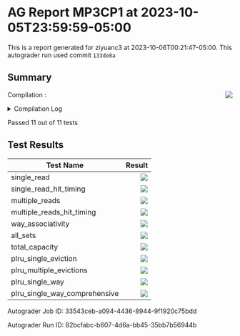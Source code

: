 # AG Report MP3CP1 at 2023-10-05T23:59:59-05:00
This is a report generated for ziyuanc3 at 2023-10-06T00:21:47-05:00. This autograder run used commit ``133de8a``
## Summary 
Compilation : <img align="right" src="https://upload.wikimedia.org/wikipedia/commons/thumb/0/03/Green_check.svg/13px-Green_check.svg.png"> 
<details><summary>Compilation Log</summary> 

 ``` 
 mkdir -p sim
cd sim && vcs /grade_job/student_dut/pkg/rv32i_mux_types.sv /grade_job/student_dut/pkg/rv32i_types.sv /grade_job/student_dut/pkg/my_types.sv /grade_job/student_dut/hdl/cpu/control.sv /grade_job/student_dut/hdl/cpu/register.sv /grade_job/student_dut/hdl/cpu/regfile.sv /grade_job/student_dut/hdl/cpu/alu.sv /grade_job/student_dut/hdl/cpu/cpu.sv /grade_job/student_dut/hdl/cpu/cmp.sv /grade_job/student_dut/hdl/cpu/datapath.sv /grade_job/student_dut/hdl/cpu/ir.sv /grade_job/student_dut/hdl/cache/cache.sv /grade_job/student_dut/hdl/cache/cache_datapath.sv /grade_job/student_dut/hdl/cache/ff_array.sv /grade_job/student_dut/hdl/cache/cache_control.sv /grade_job/student_dut/hdl/bus_adapter.sv /grade_job/student_dut/hdl/mp3.sv /grade_job/student_dut/hdl/cacheline_adaptor.sv /grade_job/student_dut/hvl/burst_memory.sv /grade_job/student_dut/hvl/mp3_tag_array.v /grade_job/student_dut/hvl/mon_itf.sv /grade_job/student_dut/hvl/rvfimon.v /grade_job/student_dut/hvl/cache_dut_tb.sv /grade_job/student_dut/hvl/top_tb.sv /grade_job/student_dut/hvl/mp3_data_array.v /grade_job/student_dut/hvl/monitor.sv /grade_job/student_dut/hvl/bmem_itf.sv -full64 -lca -sverilog +lint=all,noNS +incdir+../hvl -timescale=1ns/1ns -debug_acc+all -kdb -fsdb -covg_enable_cross_queue -licqueue -msg_config=../vcs_warn.config -l compile_dut.log -top cache_dut_tb -o cache_dut_tb

Warning-[LNX_OS_VERUN] Unsupported Linux version
  Linux version 'AlmaLinux release 8.7 (Stone Smilodon)' is not supported on 
  'x86_64' officially, assuming linux compatibility by default. Set 
  VCS_ARCH_OVERRIDE to linux or suse32 to override.
  Please refer to release notes for information on supported platforms.


Warning-[LINX_KRNL] Unsupported Linux kernel
  Linux kernel '5.4.0-150-generic' is not supported.
  Supported versions are 2.4* or 2.6*.

                         Chronologic VCS (TM)
      Version R-2020.12-SP1-1_Full64 -- Fri Oct  6 00:21:44 2023

                    Copyright (c) 1991 - 2021 Synopsys, Inc.
   This software and the associated documentation are proprietary to Synopsys,
 Inc. This software may only be used in accordance with the terms and conditions
 of a written license agreement with Synopsys, Inc. All other use, reproduction,
            or distribution of this software is strictly prohibited.


Warning-[LCA_FEATURES_ENABLED] Usage warning
  LCA features enabled by '-lca' argument on the command line.  For more 
  information regarding list of LCA features please refer to Chapter "LCA 
  features" in the VCS Release Notes

Parsing design file '/grade_job/student_dut/pkg/rv32i_mux_types.sv'
Parsing design file '/grade_job/student_dut/pkg/rv32i_types.sv'
Parsing design file '/grade_job/student_dut/pkg/my_types.sv'
Parsing design file '/grade_job/student_dut/hdl/cpu/control.sv'
Parsing design file '/grade_job/student_dut/hdl/cpu/register.sv'
Parsing design file '/grade_job/student_dut/hdl/cpu/regfile.sv'
Parsing design file '/grade_job/student_dut/hdl/cpu/alu.sv'
Parsing design file '/grade_job/student_dut/hdl/cpu/cpu.sv'
Parsing design file '/grade_job/student_dut/hdl/cpu/cmp.sv'
Parsing design file '/grade_job/student_dut/hdl/cpu/datapath.sv'
Parsing design file '/grade_job/student_dut/hdl/cpu/ir.sv'
Parsing design file '/grade_job/student_dut/hdl/cache/cache.sv'
Parsing design file '/grade_job/student_dut/hdl/cache/cache_datapath.sv'
Parsing design file '/grade_job/student_dut/hdl/cache/ff_array.sv'
Parsing design file '/grade_job/student_dut/hdl/cache/cache_control.sv'
Parsing design file '/grade_job/student_dut/hdl/bus_adapter.sv'
Parsing design file '/grade_job/student_dut/hdl/mp3.sv'
Parsing design file '/grade_job/student_dut/hdl/cacheline_adaptor.sv'
Parsing design file '/grade_job/student_dut/hvl/burst_memory.sv'
Parsing design file '/grade_job/student_dut/hvl/mp3_tag_array.v'
Parsing design file '/grade_job/student_dut/hvl/mon_itf.sv'
Parsing design file '/grade_job/student_dut/hvl/rvfimon.v'
Parsing design file '/grade_job/student_dut/hvl/cache_dut_tb.sv'
Parsing included file '../hvl/ag_instantiations.svh'.
Back to file '/grade_job/student_dut/hvl/cache_dut_tb.sv'.
Parsing included file '../hvl/ag_randomization_classes.svh'.
Back to file '/grade_job/student_dut/hvl/cache_dut_tb.sv'.
Parsing included file '../hvl/ag_helpers.svh'.
Back to file '/grade_job/student_dut/hvl/cache_dut_tb.sv'.
Parsing included file '../hvl/ag_covergroups.svh'.
Back to file '/grade_job/student_dut/hvl/cache_dut_tb.sv'.
Parsing included file '../hvl/ag_tests.svh'.
Back to file '/grade_job/student_dut/hvl/cache_dut_tb.sv'.
Parsing design file '/grade_job/student_dut/hvl/top_tb.sv'
Parsing design file '/grade_job/student_dut/hvl/mp3_data_array.v'
Parsing design file '/grade_job/student_dut/hvl/monitor.sv'
Parsing design file '/grade_job/student_dut/hvl/bmem_itf.sv'
Top Level Modules:
       cache_dut_tb

Warning-[UII-L] Interface not instantiated
/grade_job/student_dut/hvl/bmem_itf.sv, 1
bmem_itf
  Interface 'bmem_itf' defined in logic library 'work' is never instantiated 
  in design. It will be ignored.


Warning-[UII-L] Interface not instantiated
/grade_job/student_dut/hvl/mon_itf.sv, 1
mon_itf
  Interface 'mon_itf' defined in logic library 'work' is never instantiated in
  design. It will be ignored.

TimeScale is 1 ns / 1 ns
Starting vcs inline pass...

10 modules and 0 UDP read.
recompiling package pcmux
recompiling package marmux
recompiling package cmpmux
recompiling package alumux
recompiling package regfilemux
recompiling package rv32i_types
recompiling package pkg_cache
recompiling module ff_array
recompiling module cache_dut_tb
recompiling module mp3_data_array
All of 10 modules done
make[1]: Entering directory '/grade_job/student_dut/sim/csrc'
make[1]: Leaving directory '/grade_job/student_dut/sim/csrc'
/software/Synopsys-2021_x86_64/vcs-mx/O-2018.09-SP2-3/bin/vcs: line 31361: 22399 Segmentation fault      (core dumped) ${TOOL_HOME}/bin/cfs_ident_exec -f ${XML_INPUT_EXE} -o "${fsearchDir}/idents_tapi.xml" -o_SrcFile "${dirSrcFiles}/src_files_c" ${all_dyn_libs} > tapi_xml_writer.log
make[1]: Entering directory '/grade_job/student_dut/sim/csrc'
rm -f _cuarc*.so _csrc*.so pre_vcsobj_*.so share_vcsobj_*.so
if [ -x ../cache_dut_tb ]; then chmod a-x ../cache_dut_tb; fi
g++  -o ../cache_dut_tb      -rdynamic  -Wl,-rpath='$ORIGIN'/cache_dut_tb.daidir -Wl,-rpath=./cache_dut_tb.daidir -Wl,-rpath=/software/Synopsys-2021_x86_64/vcs/R-2020.12-SP1-1/linux64/lib -L/software/Synopsys-2021_x86_64/vcs/R-2020.12-SP1-1/linux64/lib  -Wl,-rpath-link=./   objs/amcQw_d.o   _22243_archive_1.so  SIM_l.o       rmapats_mop.o rmapats.o rmar.o rmar_nd.o  rmar_llvm_0_1.o rmar_llvm_0_0.o           -lvirsim -lerrorinf -lsnpsmalloc -lvfs    -lvcsnew -lsimprofile -luclinative /software/Synopsys-2021_x86_64/vcs/R-2020.12-SP1-1/linux64/lib/vcs_tls.o   -Wl,-whole-archive  -lvcsucli    -Wl,-no-whole-archive        _vcs_pli_stub_.o   /software/Synopsys-2021_x86_64/vcs/R-2020.12-SP1-1/linux64/lib/vcs_save_restore_new.o /software/Synopsys-2021_x86_64/verdi/R-2020.12-SP1-1/share/PLI/VCS/LINUX64/pli.a -ldl  -lc -lm -lpthread -ldl 
../cache_dut_tb up to date
make[1]: Leaving directory '/grade_job/student_dut/sim/csrc'
CPU time: .943 seconds to compile + .473 seconds to elab + .309 seconds to link
Verdi KDB elaboration done and the database successfully generated: 0 error(s), 0 warning(s)

 
 ``` 

 </details> 

Passed 11 out of 11 tests
## Test Results 
| Test Name | Result | 
| --- | --- | 
single_read|<img align="right" src="https://upload.wikimedia.org/wikipedia/commons/thumb/0/03/Green_check.svg/13px-Green_check.svg.png">
single_read_hit_timing|<img align="right" src="https://upload.wikimedia.org/wikipedia/commons/thumb/0/03/Green_check.svg/13px-Green_check.svg.png">
multiple_reads|<img align="right" src="https://upload.wikimedia.org/wikipedia/commons/thumb/0/03/Green_check.svg/13px-Green_check.svg.png">
multiple_reads_hit_timing|<img align="right" src="https://upload.wikimedia.org/wikipedia/commons/thumb/0/03/Green_check.svg/13px-Green_check.svg.png">
way_associativity|<img align="right" src="https://upload.wikimedia.org/wikipedia/commons/thumb/0/03/Green_check.svg/13px-Green_check.svg.png">
all_sets|<img align="right" src="https://upload.wikimedia.org/wikipedia/commons/thumb/0/03/Green_check.svg/13px-Green_check.svg.png">
total_capacity|<img align="right" src="https://upload.wikimedia.org/wikipedia/commons/thumb/0/03/Green_check.svg/13px-Green_check.svg.png">
plru_single_eviction|<img align="right" src="https://upload.wikimedia.org/wikipedia/commons/thumb/0/03/Green_check.svg/13px-Green_check.svg.png">
plru_multiple_evictions|<img align="right" src="https://upload.wikimedia.org/wikipedia/commons/thumb/0/03/Green_check.svg/13px-Green_check.svg.png">
plru_single_way|<img align="right" src="https://upload.wikimedia.org/wikipedia/commons/thumb/0/03/Green_check.svg/13px-Green_check.svg.png">
plru_single_way_comprehensive|<img align="right" src="https://upload.wikimedia.org/wikipedia/commons/thumb/0/03/Green_check.svg/13px-Green_check.svg.png">

Autograder Job ID: 33543ceb-a094-4436-8944-9f1920c75bdd

Autograder Run ID: 82bcfabc-b607-4d6a-bb45-35bb7b56944b
